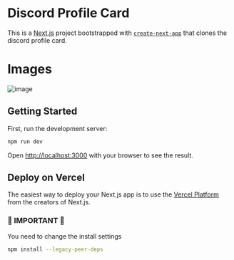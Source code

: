 # Discord Profile Card
This is a [Next.js](https://nextjs.org/) project bootstrapped with [`create-next-app`](https://github.com/vercel/next.js/tree/canary/packages/create-next-app) that clones the discord profile card.

# Images
![image](https://github.com/avalynndev/discord-profile-card/assets/100826194/881a65f3-d374-4f9b-adc1-56cc0057ddf9)

## Getting Started

First, run the development server:

```bash
npm run dev
```

Open [http://localhost:3000](http://localhost:3000) with your browser to see the result.

## Deploy on Vercel

The easiest way to deploy your Next.js app is to use the [Vercel Platform](https://vercel.com/new?filter=next.js) from the creators of Next.js.

### 🚫 IMPORTANT 🚫
You need to change the install settings 
```bash
npm install --legacy-peer-deps
```
